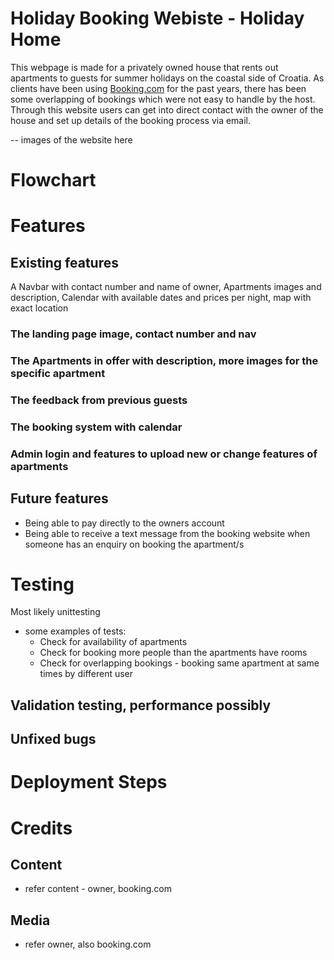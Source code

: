 # Holiday Booking Webiste - Holiday Home

This webpage is made for a privately owned house that rents out apartments to guests for summer holidays on the coastal side of Croatia. As clients have been using [Booking.com](https://www.booking.com/) for the past years, there has been some overlapping of bookings which were not easy to handle by the host. Through this website users can get into direct contact with the owner of the house and set up details of the booking process via email.

-- images of the website here

# Flowchart

# Features

## Existing features

A Navbar with contact number and name of owner, Apartments images and description, Calendar with available dates and prices per night, map with exact location
### The landing page image, contact number and nav

### The Apartments in offer with description, more images for the specific apartment

### The feedback from previous guests

### The booking system with calendar

### Admin login and features to upload new or change features of apartments

## Future features

* Being able to pay directly to the owners account
* Being able to receive a text message from the booking website when someone has an enquiry on booking the apartment/s


# Testing 

Most likely unittesting

- some examples of tests:
    - Check for availability of apartments
    - Check for booking more people than the apartments have rooms
    - Check for overlapping bookings - booking same apartment at same times by different user

## Validation testing, performance possibly

## Unfixed bugs


# Deployment Steps

# Credits

## Content

- refer content - owner, booking.com

## Media

- refer owner, also booking.com
















